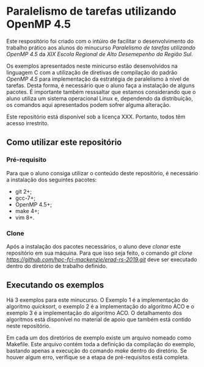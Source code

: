 # Paralelismo de tarefas utilizando OpenMP 4.5
Este respositório foi criado com o intúiro de facilitar o desenvolvimento do trabalho prático aos alunos do minucurso *Paralelismo de tarefas utilizando OpenMP 4.5* da *XIX Escola Regional de Alto Desemepenho da Região Sul*.

Os exemplos apresentados neste minicurso estão desenvolvidos na linguagem C com a utilização de diretivas de compilação do padrão *OpenMP 4.5* para implementação da estratégia de paralelismo à nível de tarefas. Desta forma, é necessário que o aluno faça a instalação de alguns pacotes. É importante também resssaltar que estamos considerando que o aluno utiliza um sistema operacional Linux e, dependendo da distribuição, os comandos aqui apresentados podem sofrer alguma alteração.

Este repositório está disponível sob a licença XXX. Portanto, todos têm acesso irrestrito.

## Como utilizar este repositório

### Pré-requisito
Para que o aluno consiga utilizar o conteúdo deste repositório, é necessário a instalação dos seguintes pacotes:
* git 2+;
* gcc-7+;
* OpenMP 4.5+;
* make 4+;
* vim 8+.

### Clone
Após a instalação dos pacotes necessários, o aluno deve *clonar* este repositório em sua máquina. Para que isso seja feito, o comando *git clone https://github.com/hpc-fci-mackenzie/erad-rs-2019.git* deve ser executado dentro do diretório de trabalho definido.

## Executando os exemplos
Há 3 exemplos para este minucurso. O Exemplo 1 é a implementação do algoritmo *quicksort*, o exemplo 2 é a implementação do algoritmo ACO e o exemplo 3 é a implementação do algoritmo ACO. O detalhamento dos algoritmos está disponível no material de apoio que também está contido neste repositório.

Em cada um dos diretórios de exemplo existe um arquivo nomeado como Makefile. Este arquivo contém toda a definição da compilação do exemplo, bastando apenas a execução do comando *make* dentro do diretório. Se houver algum erro, verifique se a etapa de pré-requisitos está completa.
